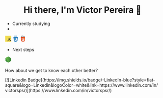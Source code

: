 <h1 align="center">Hi there, I'm Victor Pereira 👋</h1>  


- Currently studying
- 
<p>
<img src="https://raw.githubusercontent.com/devicons/devicon/master/icons/javascript/javascript-original.svg" alt="javascript" width="20" height="20"/>
<img src="https://raw.githubusercontent.com/devicons/devicon/master/icons/css3/css3-plain-wordmark.svg" alt="css3"  width="20" height="20"/>
<img src="https://raw.githubusercontent.com/devicons/devicon/master/icons/html5/html5-original-wordmark.svg" alt="html5"  width="20" height="20"/>
</p>

- Next steps

<p>
<img src="https://github.com/devicons/devicon/blob/master/icons/nodejs/nodejs-original.svg" alt="nodejs" width="20" height="20"/>
</p>

How about we get to know each other better?

<p>
[![Linkedin Badge](https://img.shields.io/badge/-LinkedIn-blue?style=flat-square&logo=Linkedin&logoColor=white&link=https://www.linkedin.com/in/victorspsr)](https://www.linkedin.com/in/victorspsr/)
</p>
